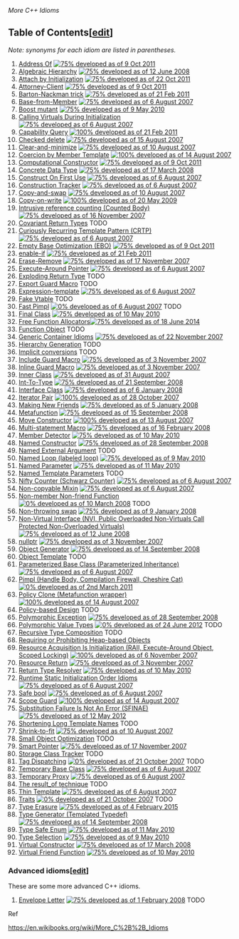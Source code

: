 *More C++ Idioms*

## Table of Contents[[edit](https://en.wikibooks.org/w/index.php?title=More_C%2B%2B_Idioms/Contents&action=edit&section=T-1)]

*Note: synonyms for each idiom are listed in parentheses.*

1. [Address Of](https://en.wikibooks.org/wiki/More_C%2B%2B_Idioms/Address_Of) [![75% developed as of 9 Oct 2011](https://upload.wikimedia.org/wikipedia/commons/thumb/6/62/75_percent.svg/9px-75_percent.svg.png)](https://en.wikibooks.org/wiki/Help:Development_stages)
2. [Algebraic Hierarchy](https://en.wikibooks.org/wiki/More_C%2B%2B_Idioms/Algebraic_Hierarchy) [![75% developed as of 12 June 2008](https://upload.wikimedia.org/wikipedia/commons/thumb/6/62/75_percent.svg/9px-75_percent.svg.png)](https://en.wikibooks.org/wiki/Help:Development_stages)
3. [Attach by Initialization](https://en.wikibooks.org/wiki/More_C%2B%2B_Idioms/Attach_by_Initialization) [![75% developed as of 22 Oct 2011](https://upload.wikimedia.org/wikipedia/commons/thumb/6/62/75_percent.svg/9px-75_percent.svg.png)](https://en.wikibooks.org/wiki/Help:Development_stages)
4. [Attorney-Client](https://en.wikibooks.org/wiki/More_C%2B%2B_Idioms/Friendship_and_the_Attorney-Client) [![75% developed as of 9 Oct 2011](https://upload.wikimedia.org/wikipedia/commons/thumb/6/62/75_percent.svg/9px-75_percent.svg.png)](https://en.wikibooks.org/wiki/Help:Development_stages)
5. [Barton-Nackman trick](https://en.wikibooks.org/wiki/More_C%2B%2B_Idioms/Barton-Nackman_trick) [![75% developed as of 21 Feb 2011](https://upload.wikimedia.org/wikipedia/commons/thumb/6/62/75_percent.svg/9px-75_percent.svg.png)](https://en.wikibooks.org/wiki/Help:Development_stages)
6. [Base-from-Member](https://en.wikibooks.org/wiki/More_C%2B%2B_Idioms/Base-from-Member) [![75% developed as of 6 August 2007](https://upload.wikimedia.org/wikipedia/commons/thumb/6/62/75_percent.svg/9px-75_percent.svg.png)](https://en.wikibooks.org/wiki/Help:Development_stages)
7. [Boost mutant](https://en.wikibooks.org/wiki/More_C%2B%2B_Idioms/Boost_mutant) [![75% developed as of 9 May 2010](https://upload.wikimedia.org/wikipedia/commons/thumb/6/62/75_percent.svg/9px-75_percent.svg.png)](https://en.wikibooks.org/wiki/Help:Development_stages)
8. [Calling Virtuals During Initialization](https://en.wikibooks.org/wiki/More_C%2B%2B_Idioms/Calling_Virtuals_During_Initialization) [![75% developed as of 6 August 2007](https://upload.wikimedia.org/wikipedia/commons/thumb/6/62/75_percent.svg/9px-75_percent.svg.png)](https://en.wikibooks.org/wiki/Help:Development_stages)
9. [Capability Query](https://en.wikibooks.org/wiki/More_C%2B%2B_Idioms/Capability_Query) [![100% developed as of 21 Feb 2011](https://upload.wikimedia.org/wikipedia/commons/thumb/2/24/100_percent.svg/9px-100_percent.svg.png)](https://en.wikibooks.org/wiki/Help:Development_stages)
10. [Checked delete](https://en.wikibooks.org/wiki/More_C%2B%2B_Idioms/Checked_delete) [![75% developed as of 15 August 2007](https://upload.wikimedia.org/wikipedia/commons/thumb/6/62/75_percent.svg/9px-75_percent.svg.png)](https://en.wikibooks.org/wiki/Help:Development_stages)
11. [Clear-and-minimize](https://en.wikibooks.org/wiki/More_C%2B%2B_Idioms/Clear-and-minimize) [![75% developed as of 10 August 2007](https://upload.wikimedia.org/wikipedia/commons/thumb/6/62/75_percent.svg/9px-75_percent.svg.png)](https://en.wikibooks.org/wiki/Help:Development_stages)
12. [Coercion by Member Template](https://en.wikibooks.org/wiki/More_C%2B%2B_Idioms/Coercion_by_Member_Template) [![100% developed as of 14 August 2007](https://upload.wikimedia.org/wikipedia/commons/thumb/2/24/100_percent.svg/9px-100_percent.svg.png)](https://en.wikibooks.org/wiki/Help:Development_stages)
13. [Computational Constructor](https://en.wikibooks.org/wiki/More_C%2B%2B_Idioms/Computational_Constructor) [![75% developed as of 9 Oct 2011](https://upload.wikimedia.org/wikipedia/commons/thumb/6/62/75_percent.svg/9px-75_percent.svg.png)](https://en.wikibooks.org/wiki/Help:Development_stages)
14. [Concrete Data Type](https://en.wikibooks.org/wiki/More_C%2B%2B_Idioms/Concrete_Data_Type) [![75% developed as of 17 March 2008](https://upload.wikimedia.org/wikipedia/commons/thumb/6/62/75_percent.svg/9px-75_percent.svg.png)](https://en.wikibooks.org/wiki/Help:Development_stages)
15. [Construct On First Use](https://en.wikibooks.org/wiki/More_C%2B%2B_Idioms/Construct_On_First_Use) [![75% developed as of 6 August 2007](https://upload.wikimedia.org/wikipedia/commons/thumb/6/62/75_percent.svg/9px-75_percent.svg.png)](https://en.wikibooks.org/wiki/Help:Development_stages)
16. [Construction Tracker](https://en.wikibooks.org/wiki/More_C%2B%2B_Idioms/Construction_Tracker) [![75% developed as of 6 August 2007](https://upload.wikimedia.org/wikipedia/commons/thumb/6/62/75_percent.svg/9px-75_percent.svg.png)](https://en.wikibooks.org/wiki/Help:Development_stages)
17. [Copy-and-swap](https://en.wikibooks.org/wiki/More_C%2B%2B_Idioms/Copy-and-swap) [![75% developed as of 10 August 2007](https://upload.wikimedia.org/wikipedia/commons/thumb/6/62/75_percent.svg/9px-75_percent.svg.png)](https://en.wikibooks.org/wiki/Help:Development_stages)
18. [Copy-on-write](https://en.wikibooks.org/wiki/More_C%2B%2B_Idioms/Copy-on-write) [![100% developed as of 20 May 2009](https://upload.wikimedia.org/wikipedia/commons/thumb/2/24/100_percent.svg/9px-100_percent.svg.png)](https://en.wikibooks.org/wiki/Help:Development_stages)
19. [Intrusive reference counting (Counted Body)](https://en.wikibooks.org/wiki/More_C%2B%2B_Idioms/Counted_Body) [![75% developed as of 16 November 2007](https://upload.wikimedia.org/wikipedia/commons/thumb/6/62/75_percent.svg/9px-75_percent.svg.png)](https://en.wikibooks.org/wiki/Help:Development_stages)
20. [Covariant Return Types](https://en.wikibooks.org/wiki/More_C%2B%2B_Idioms/Covariant_Return_Types) TODO
21. [Curiously Recurring Template Pattern (CRTP)](https://en.wikibooks.org/wiki/More_C%2B%2B_Idioms/Curiously_Recurring_Template_Pattern) [![75% developed as of 6 August 2007](https://upload.wikimedia.org/wikipedia/commons/thumb/6/62/75_percent.svg/9px-75_percent.svg.png)](https://en.wikibooks.org/wiki/Help:Development_stages)
22. [Empty Base Optimization (EBO)](https://en.wikibooks.org/wiki/More_C%2B%2B_Idioms/Empty_Base_Optimization) [![75% developed as of 9 Oct 2011](https://upload.wikimedia.org/wikipedia/commons/thumb/6/62/75_percent.svg/9px-75_percent.svg.png)](https://en.wikibooks.org/wiki/Help:Development_stages)
23. [enable-if](https://en.wikibooks.org/wiki/More_C%2B%2B_Idioms/enable-if) [![75% developed as of 21 Feb 2011](https://upload.wikimedia.org/wikipedia/commons/thumb/6/62/75_percent.svg/9px-75_percent.svg.png)](https://en.wikibooks.org/wiki/Help:Development_stages)
24. [Erase-Remove](https://en.wikibooks.org/wiki/More_C%2B%2B_Idioms/Erase-Remove) [![75% developed as of 17 November 2007](https://upload.wikimedia.org/wikipedia/commons/thumb/6/62/75_percent.svg/9px-75_percent.svg.png)](https://en.wikibooks.org/wiki/Help:Development_stages)
25. [Execute-Around Pointer](https://en.wikibooks.org/wiki/More_C%2B%2B_Idioms/Execute-Around_Pointer) [![75% developed as of 6 August 2007](https://upload.wikimedia.org/wikipedia/commons/thumb/6/62/75_percent.svg/9px-75_percent.svg.png)](https://en.wikibooks.org/wiki/Help:Development_stages)
26. [Exploding Return Type](https://en.wikibooks.org/wiki/More_C%2B%2B_Idioms/Exploding_Return_Type) TODO
27. [Export Guard Macro](https://en.wikibooks.org/w/index.php?title=More_C%2B%2B_Idioms/Export_Guard_Macro&action=edit&redlink=1) TODO
28. [Expression-template](https://en.wikibooks.org/wiki/More_C%2B%2B_Idioms/Expression-template) [![75% developed as of 6 August 2007](https://upload.wikimedia.org/wikipedia/commons/thumb/6/62/75_percent.svg/9px-75_percent.svg.png)](https://en.wikibooks.org/wiki/Help:Development_stages)
29. [Fake Vtable](https://en.wikibooks.org/wiki/More_C%2B%2B_Idioms/Fake_Vtable) TODO
30. [Fast Pimpl](https://en.wikibooks.org/wiki/More_C%2B%2B_Idioms/Fast_Pimpl) [![0% developed as of 6 August 2007](https://upload.wikimedia.org/wikipedia/commons/thumb/d/d6/00%25.svg/9px-00%25.svg.png)](https://en.wikibooks.org/wiki/Help:Development_stages) TODO
31. [Final Class](https://en.wikibooks.org/wiki/More_C%2B%2B_Idioms/Final_Class) [![75% developed as of 10 May 2010](https://upload.wikimedia.org/wikipedia/commons/thumb/6/62/75_percent.svg/9px-75_percent.svg.png)](https://en.wikibooks.org/wiki/Help:Development_stages)
32. [Free Function Allocators](https://en.wikibooks.org/wiki/More_C%2B%2B_Idioms/Free_Function_Allocators)[![75% developed as of 18 June 2014](https://upload.wikimedia.org/wikipedia/commons/thumb/6/62/75_percent.svg/9px-75_percent.svg.png)](https://en.wikibooks.org/wiki/Help:Development_stages)
33. [Function Object](https://en.wikibooks.org/w/index.php?title=More_C%2B%2B_Idioms/Function_Object&action=edit&redlink=1) TODO
34. [Generic Container Idioms](https://en.wikibooks.org/wiki/More_C%2B%2B_Idioms/Generic_Container_Idioms) [![75% developed as of 22 November 2007](https://upload.wikimedia.org/wikipedia/commons/thumb/6/62/75_percent.svg/9px-75_percent.svg.png)](https://en.wikibooks.org/wiki/Help:Development_stages)
35. [Hierarchy Generation](https://en.wikibooks.org/wiki/More_C%2B%2B_Idioms/Hierarchy_Generation) TODO
36. [Implicit conversions](https://en.wikibooks.org/wiki/More_C%2B%2B_Idioms/Implicit_conversions) TODO
37. [Include Guard Macro](https://en.wikibooks.org/wiki/More_C%2B%2B_Idioms/Include_Guard_Macro) [![75% developed as of 3 November 2007](https://upload.wikimedia.org/wikipedia/commons/thumb/6/62/75_percent.svg/9px-75_percent.svg.png)](https://en.wikibooks.org/wiki/Help:Development_stages)
38. [Inline Guard Macro](https://en.wikibooks.org/wiki/More_C%2B%2B_Idioms/Inline_Guard_Macro) [![75% developed as of 3 November 2007](https://upload.wikimedia.org/wikipedia/commons/thumb/6/62/75_percent.svg/9px-75_percent.svg.png)](https://en.wikibooks.org/wiki/Help:Development_stages)
39. [Inner Class](https://en.wikibooks.org/wiki/More_C%2B%2B_Idioms/Inner_Class) [![75% developed as of 31 August 2007](https://upload.wikimedia.org/wikipedia/commons/thumb/6/62/75_percent.svg/9px-75_percent.svg.png)](https://en.wikibooks.org/wiki/Help:Development_stages)
40. [Int-To-Type](https://en.wikibooks.org/wiki/More_C%2B%2B_Idioms/Int-To-Type) [![75% developed as of 21 September 2008](https://upload.wikimedia.org/wikipedia/commons/thumb/6/62/75_percent.svg/9px-75_percent.svg.png)](https://en.wikibooks.org/wiki/Help:Development_stages)
41. [Interface Class](https://en.wikibooks.org/wiki/More_C%2B%2B_Idioms/Interface_Class) [![75% developed as of 6 January 2008](https://upload.wikimedia.org/wikipedia/commons/thumb/6/62/75_percent.svg/9px-75_percent.svg.png)](https://en.wikibooks.org/wiki/Help:Development_stages)
42. [Iterator Pair](https://en.wikibooks.org/wiki/More_C%2B%2B_Idioms/Iterator_Pair) [![100% developed as of 28 October 2007](https://upload.wikimedia.org/wikipedia/commons/thumb/2/24/100_percent.svg/9px-100_percent.svg.png)](https://en.wikibooks.org/wiki/Help:Development_stages)
43. [Making New Friends](https://en.wikibooks.org/wiki/More_C%2B%2B_Idioms/Making_New_Friends) [![75% developed as of 5 January 2008](https://upload.wikimedia.org/wikipedia/commons/thumb/6/62/75_percent.svg/9px-75_percent.svg.png)](https://en.wikibooks.org/wiki/Help:Development_stages)
44. [Metafunction](https://en.wikibooks.org/wiki/More_C%2B%2B_Idioms/Metafunction) [![75% developed as of 15 September 2008](https://upload.wikimedia.org/wikipedia/commons/thumb/6/62/75_percent.svg/9px-75_percent.svg.png)](https://en.wikibooks.org/wiki/Help:Development_stages)
45. [Move Constructor](https://en.wikibooks.org/wiki/More_C%2B%2B_Idioms/Move_Constructor) [![100% developed as of 13 August 2007](https://upload.wikimedia.org/wikipedia/commons/thumb/2/24/100_percent.svg/9px-100_percent.svg.png)](https://en.wikibooks.org/wiki/Help:Development_stages)
46. [Multi-statement Macro](https://en.wikibooks.org/wiki/More_C%2B%2B_Idioms/Multi-statement_Macro) [![75% developed as of 16 February 2008](https://upload.wikimedia.org/wikipedia/commons/thumb/6/62/75_percent.svg/9px-75_percent.svg.png)](https://en.wikibooks.org/wiki/Help:Development_stages)
47. [Member Detector](https://en.wikibooks.org/wiki/More_C%2B%2B_Idioms/Member_Detector) [![75% developed as of 10 May 2010](https://upload.wikimedia.org/wikipedia/commons/thumb/6/62/75_percent.svg/9px-75_percent.svg.png)](https://en.wikibooks.org/wiki/Help:Development_stages)
48. [Named Constructor](https://en.wikibooks.org/wiki/More_C%2B%2B_Idioms/Named_Constructor) [![75% developed as of 28 September 2008](https://upload.wikimedia.org/wikipedia/commons/thumb/6/62/75_percent.svg/9px-75_percent.svg.png)](https://en.wikibooks.org/wiki/Help:Development_stages)
49. [Named External Argument](https://en.wikibooks.org/w/index.php?title=More_C%2B%2B_Idioms/Named_External_Argument&action=edit&redlink=1) TODO
50. [Named Loop (labeled loop)](https://en.wikibooks.org/wiki/More_C%2B%2B_Idioms/Named_Loop) [![75% developed as of 9 May 2010](https://upload.wikimedia.org/wikipedia/commons/thumb/6/62/75_percent.svg/9px-75_percent.svg.png)](https://en.wikibooks.org/wiki/Help:Development_stages)
51. [Named Parameter](https://en.wikibooks.org/wiki/More_C%2B%2B_Idioms/Named_Parameter) [![75% developed as of 11 May 2010](https://upload.wikimedia.org/wikipedia/commons/thumb/6/62/75_percent.svg/9px-75_percent.svg.png)](https://en.wikibooks.org/wiki/Help:Development_stages)
52. [Named Template Parameters](https://en.wikibooks.org/w/index.php?title=More_C%2B%2B_Idioms/Named_Template_Parameters&action=edit&redlink=1) TODO
53. [Nifty Counter (Schwarz Counter)](https://en.wikibooks.org/wiki/More_C%2B%2B_Idioms/Nifty_Counter) [![75% developed as of 6 August 2007](https://upload.wikimedia.org/wikipedia/commons/thumb/6/62/75_percent.svg/9px-75_percent.svg.png)](https://en.wikibooks.org/wiki/Help:Development_stages)
54. [Non-copyable Mixin](https://en.wikibooks.org/wiki/More_C%2B%2B_Idioms/Non-copyable_Mixin) [![75% developed as of 6 August 2007](https://upload.wikimedia.org/wikipedia/commons/thumb/6/62/75_percent.svg/9px-75_percent.svg.png)](https://en.wikibooks.org/wiki/Help:Development_stages)
55. [Non-member Non-friend Function](https://en.wikibooks.org/w/index.php?title=More_C%2B%2B_Idioms/Non-member_Non-friend_Function&action=edit&redlink=1) [![0% developed as of 10 March 2008](https://upload.wikimedia.org/wikipedia/commons/thumb/d/d6/00%25.svg/9px-00%25.svg.png)](https://en.wikibooks.org/wiki/Help:Development_stages) TODO
56. [Non-throwing swap](https://en.wikibooks.org/wiki/More_C%2B%2B_Idioms/Non-throwing_swap) [![75% developed as of 9 January 2008](https://upload.wikimedia.org/wikipedia/commons/thumb/6/62/75_percent.svg/9px-75_percent.svg.png)](https://en.wikibooks.org/wiki/Help:Development_stages)
57. [Non-Virtual Interface (NVI, Public Overloaded Non-Virtuals Call Protected Non-Overloaded Virtuals)](https://en.wikibooks.org/wiki/More_C%2B%2B_Idioms/Non-Virtual_Interface) [![75% developed as of 12 June 2008](https://upload.wikimedia.org/wikipedia/commons/thumb/6/62/75_percent.svg/9px-75_percent.svg.png)](https://en.wikibooks.org/wiki/Help:Development_stages)
58. [nullptr](https://en.wikibooks.org/wiki/More_C%2B%2B_Idioms/nullptr) [![75% developed as of 3 November 2007](https://upload.wikimedia.org/wikipedia/commons/thumb/6/62/75_percent.svg/9px-75_percent.svg.png)](https://en.wikibooks.org/wiki/Help:Development_stages)
59. [Object Generator](https://en.wikibooks.org/wiki/More_C%2B%2B_Idioms/Object_Generator) [![75% developed as of 14 September 2008](https://upload.wikimedia.org/wikipedia/commons/thumb/6/62/75_percent.svg/9px-75_percent.svg.png)](https://en.wikibooks.org/wiki/Help:Development_stages)
60. [Object Template](https://en.wikibooks.org/wiki/More_C%2B%2B_Idioms/Object_Template) TODO
61. [Parameterized Base Class (Parameterized Inheritance)](https://en.wikibooks.org/wiki/More_C%2B%2B_Idioms/Parameterized_Base_Class) [![75% developed as of 6 August 2007](https://upload.wikimedia.org/wikipedia/commons/thumb/6/62/75_percent.svg/9px-75_percent.svg.png)](https://en.wikibooks.org/wiki/Help:Development_stages)
62. [Pimpl (Handle Body, Compilation Firewall, Cheshire Cat)](https://en.wikibooks.org/wiki/More_C%2B%2B_Idioms/Handle_Body) [![0% developed as of 2nd March 2011](https://upload.wikimedia.org/wikipedia/commons/thumb/d/d6/00%25.svg/9px-00%25.svg.png)](https://en.wikibooks.org/wiki/Help:Development_stages)
63. [Policy Clone (Metafunction wrapper)](https://en.wikibooks.org/wiki/More_C%2B%2B_Idioms/Policy_Clone) [![100% developed as of 14 August 2007](https://upload.wikimedia.org/wikipedia/commons/thumb/2/24/100_percent.svg/9px-100_percent.svg.png)](https://en.wikibooks.org/wiki/Help:Development_stages)
64. [Policy-based Design](https://en.wikibooks.org/w/index.php?title=More_C%2B%2B_Idioms/Policy-based_Design&action=edit&redlink=1) TODO
65. [Polymorphic Exception](https://en.wikibooks.org/wiki/More_C%2B%2B_Idioms/Polymorphic_Exception) [![75% developed as of 28 September 2008](https://upload.wikimedia.org/wikipedia/commons/thumb/6/62/75_percent.svg/9px-75_percent.svg.png)](https://en.wikibooks.org/wiki/Help:Development_stages)
66. [Polymorphic Value Types](https://en.wikibooks.org/wiki/More_C%2B%2B_Idioms/Polymorphic_Value_Types) [![0% developed as of 24 June 2012](https://upload.wikimedia.org/wikipedia/commons/thumb/d/d6/00%25.svg/9px-00%25.svg.png)](https://en.wikibooks.org/wiki/Help:Development_stages) TODO
67. [Recursive Type Composition](https://en.wikibooks.org/wiki/More_C%2B%2B_Idioms/Recursive_Type_Composition) TODO
68. [Requiring or Prohibiting Heap-based Objects](https://en.wikibooks.org/wiki/More_C%2B%2B_Idioms/Requiring_or_Prohibiting_Heap-based_Objects)
69. [Resource Acquisition Is Initialization (RAII, Execute-Around Object, Scoped Locking)](https://en.wikibooks.org/wiki/More_C%2B%2B_Idioms/Resource_Acquisition_Is_Initialization) [![100% developed as of 6 November 2007](https://upload.wikimedia.org/wikipedia/commons/thumb/2/24/100_percent.svg/9px-100_percent.svg.png)](https://en.wikibooks.org/wiki/Help:Development_stages)
70. [Resource Return](https://en.wikibooks.org/wiki/More_C%2B%2B_Idioms/Resource_Return) [![75% developed as of 3 November 2007](https://upload.wikimedia.org/wikipedia/commons/thumb/6/62/75_percent.svg/9px-75_percent.svg.png)](https://en.wikibooks.org/wiki/Help:Development_stages)
71. [Return Type Resolver](https://en.wikibooks.org/wiki/More_C%2B%2B_Idioms/Return_Type_Resolver) [![75% developed as of 10 May 2010](https://upload.wikimedia.org/wikipedia/commons/thumb/6/62/75_percent.svg/9px-75_percent.svg.png)](https://en.wikibooks.org/wiki/Help:Development_stages)
72. [Runtime Static Initialization Order Idioms](https://en.wikibooks.org/wiki/More_C%2B%2B_Idioms/Runtime_Static_Initialization_Order_Idioms) [![75% developed as of 6 August 2007](https://upload.wikimedia.org/wikipedia/commons/thumb/6/62/75_percent.svg/9px-75_percent.svg.png)](https://en.wikibooks.org/wiki/Help:Development_stages)
73. [Safe bool](https://en.wikibooks.org/wiki/More_C%2B%2B_Idioms/Safe_bool) [![75% developed as of 6 August 2007](https://upload.wikimedia.org/wikipedia/commons/thumb/6/62/75_percent.svg/9px-75_percent.svg.png)](https://en.wikibooks.org/wiki/Help:Development_stages)
74. [Scope Guard](https://en.wikibooks.org/wiki/More_C%2B%2B_Idioms/Scope_Guard) [![100% developed as of 14 August 2007](https://upload.wikimedia.org/wikipedia/commons/thumb/2/24/100_percent.svg/9px-100_percent.svg.png)](https://en.wikibooks.org/wiki/Help:Development_stages)
75. [Substitution Failure Is Not An Error (SFINAE)](https://en.wikibooks.org/wiki/More_C%2B%2B_Idioms/SFINAE) [![75% developed as of 12 May 2012](https://upload.wikimedia.org/wikipedia/commons/thumb/6/62/75_percent.svg/9px-75_percent.svg.png)](https://en.wikibooks.org/wiki/Help:Development_stages)
76. [Shortening Long Template Names](https://en.wikibooks.org/w/index.php?title=More_C%2B%2B_Idioms/Shortening_Long_Template_Names&action=edit&redlink=1) TODO
77. [Shrink-to-fit](https://en.wikibooks.org/wiki/More_C%2B%2B_Idioms/Shrink-to-fit) [![75% developed as of 10 August 2007](https://upload.wikimedia.org/wikipedia/commons/thumb/6/62/75_percent.svg/9px-75_percent.svg.png)](https://en.wikibooks.org/wiki/Help:Development_stages)
78. [Small Object Optimization](https://en.wikibooks.org/wiki/More_C%2B%2B_Idioms/Small_Object_Optimization) TODO
79. [Smart Pointer](https://en.wikibooks.org/wiki/More_C%2B%2B_Idioms/Smart_Pointer) [![75% developed as of 17 November 2007](https://upload.wikimedia.org/wikipedia/commons/thumb/6/62/75_percent.svg/9px-75_percent.svg.png)](https://en.wikibooks.org/wiki/Help:Development_stages)
80. [Storage Class Tracker](https://en.wikibooks.org/wiki/More_C%2B%2B_Idioms/Storage_Class_Tracker) TODO
81. [Tag Dispatching](https://en.wikibooks.org/wiki/More_C%2B%2B_Idioms/Tag_Dispatching) [![0% developed as of 21 October 2007](https://upload.wikimedia.org/wikipedia/commons/thumb/d/d6/00%25.svg/9px-00%25.svg.png)](https://en.wikibooks.org/wiki/Help:Development_stages) TODO
82. [Temporary Base Class](https://en.wikibooks.org/wiki/More_C%2B%2B_Idioms/Temporary_Base_Class) [![75% developed as of 6 August 2007](https://upload.wikimedia.org/wikipedia/commons/thumb/6/62/75_percent.svg/9px-75_percent.svg.png)](https://en.wikibooks.org/wiki/Help:Development_stages)
83. [Temporary Proxy](https://en.wikibooks.org/wiki/More_C%2B%2B_Idioms/Temporary_Proxy) [![75% developed as of 6 August 2007](https://upload.wikimedia.org/wikipedia/commons/thumb/6/62/75_percent.svg/9px-75_percent.svg.png)](https://en.wikibooks.org/wiki/Help:Development_stages)
84. [The result_of technique](https://en.wikibooks.org/w/index.php?title=More_C%2B%2B_Idioms/The_result_of_technique&action=edit&redlink=1) TODO
85. [Thin Template](https://en.wikibooks.org/wiki/More_C%2B%2B_Idioms/Thin_Template) [![75% developed as of 6 August 2007](https://upload.wikimedia.org/wikipedia/commons/thumb/6/62/75_percent.svg/9px-75_percent.svg.png)](https://en.wikibooks.org/wiki/Help:Development_stages)
86. [Traits](https://en.wikibooks.org/wiki/More_C%2B%2B_Idioms/Traits) [![0% developed as of 21 October 2007](https://upload.wikimedia.org/wikipedia/commons/thumb/d/d6/00%25.svg/9px-00%25.svg.png)](https://en.wikibooks.org/wiki/Help:Development_stages) TODO
87. [Type Erasure](https://en.wikibooks.org/wiki/More_C%2B%2B_Idioms/Type_Erasure) [![75% developed as of 4 February 2015](https://upload.wikimedia.org/wikipedia/commons/thumb/6/62/75_percent.svg/9px-75_percent.svg.png)](https://en.wikibooks.org/wiki/Help:Development_stages)
88. [Type Generator (Templated Typedef)](https://en.wikibooks.org/wiki/More_C%2B%2B_Idioms/Type_Generator) [![75% developed as of 14 September 2008](https://upload.wikimedia.org/wikipedia/commons/thumb/6/62/75_percent.svg/9px-75_percent.svg.png)](https://en.wikibooks.org/wiki/Help:Development_stages)
89. [Type Safe Enum](https://en.wikibooks.org/wiki/More_C%2B%2B_Idioms/Type_Safe_Enum) [![75% developed as of 11 May 2010](https://upload.wikimedia.org/wikipedia/commons/thumb/6/62/75_percent.svg/9px-75_percent.svg.png)](https://en.wikibooks.org/wiki/Help:Development_stages)
90. [Type Selection](https://en.wikibooks.org/wiki/More_C%2B%2B_Idioms/Type_Selection) [![75% developed as of 9 May 2010](https://upload.wikimedia.org/wikipedia/commons/thumb/6/62/75_percent.svg/9px-75_percent.svg.png)](https://en.wikibooks.org/wiki/Help:Development_stages)
91. [Virtual Constructor](https://en.wikibooks.org/wiki/More_C%2B%2B_Idioms/Virtual_Constructor) [![75% developed as of 17 March 2008](https://upload.wikimedia.org/wikipedia/commons/thumb/6/62/75_percent.svg/9px-75_percent.svg.png)](https://en.wikibooks.org/wiki/Help:Development_stages)
92. [Virtual Friend Function](https://en.wikibooks.org/wiki/More_C%2B%2B_Idioms/Virtual_Friend_Function) [![75% developed as of 10 May 2010](https://upload.wikimedia.org/wikipedia/commons/thumb/6/62/75_percent.svg/9px-75_percent.svg.png)](https://en.wikibooks.org/wiki/Help:Development_stages)

### Advanced idioms[[edit](https://en.wikibooks.org/w/index.php?title=More_C%2B%2B_Idioms/Contents&action=edit&section=T-2)]

These are some more advanced C++ idioms.

1. [Envelope Letter](https://en.wikibooks.org/w/index.php?title=More_C%2B%2B_Idioms/Envelope_Letter&action=edit&redlink=1) [![75% developed as of 1 February 2008](https://upload.wikimedia.org/wikipedia/commons/thumb/6/62/75_percent.svg/9px-75_percent.svg.png)](https://en.wikibooks.org/wiki/Help:Development_stages) TODO

Ref

https://en.wikibooks.org/wiki/More_C%2B%2B_Idioms